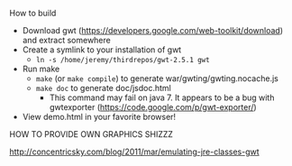 How to build

- Download gwt (https://developers.google.com/web-toolkit/download) and extract somewhere
- Create a symlink to your installation of gwt
   - `ln -s /home/jeremy/thirdrepos/gwt-2.5.1 gwt`
- Run make
   - `make` (or `make compile`) to generate war/gwting/gwting.nocache.js
   - `make doc` to generate doc/jsdoc.html
      - This command may fail on java 7. It appears to be a bug with gwtexporter (https://code.google.com/p/gwt-exporter/)
- View demo.html in your favorite browser!


HOW TO PROVIDE OWN GRAPHICS SHIZZZ

http://concentricsky.com/blog/2011/mar/emulating-jre-classes-gwt
